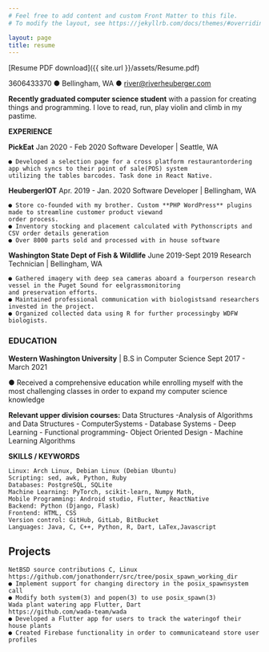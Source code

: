 ```yaml
---
# Feel free to add content and custom Front Matter to this file.
# To modify the layout, see https://jekyllrb.com/docs/themes/#overriding-theme-defaults

layout: page
title: resume
---
```


[Resume PDF download]({{ site.url }}/assets/Resume.pdf)


3606433370 ● Bellingham, WA ● river@riverheuberger.com

**Recently graduated computer science student** with a passion for creating things and programming. I love to read, run, play violin and climb in my pastime.

**EXPERIENCE**

**PickEat** Jan 2020 - Feb 2020
Software Developer | Seattle, WA

```
● Developed a selection page for a cross platform restaurantordering app which syncs to their point of sale(POS) system 
utilizing the tables barcodes. Task done in React Native.
```


**HeubergerIOT** Apr. 2019 - Jan. 2020
Software Developer | Bellingham, WA
```
● Store co-founded with my brother. Custom **PHP WordPress** plugins made to streamline customer product viewand
order process.
● Inventory stocking and placement calculated with Pythonscripts and CSV order details generation
● Over 8000 parts sold and processed with in house software
```

**Washington State Dept of Fish & Wildlife** June 2019-Sept 2019
Research Technician | Bellingham, WA

```
● Gathered imagery with deep sea cameras aboard a fourperson research vessel in the Puget Sound for eelgrassmonitoring
and preservation efforts.
● Maintained professional communication with biologistsand researchers invested in the project.
● Organized collected data using R for further processingby WDFW biologists.
```
### EDUCATION

**Western Washington University** | B.S in Computer Science Sept 2017 - March 2021

● Received a comprehensive education while enrolling myself with the most challenging classes in order to expand my
computer science knowledge


**Relevant upper division courses:** Data Structures -Analysis of Algorithms and Data Structures - ComputerSystems -
Database Systems - Deep Learning - Functional programming- Object Oriented Design - Machine
Learning Algorithms

**SKILLS / KEYWORDS**

```
Linux: Arch Linux, Debian Linux (Debian Ubuntu)
Scripting: sed, awk, Python, Ruby
Databases: PostgreSQL, SQLite
Machine Learning: PyTorch, scikit-learn, Numpy Math,
Mobile Programming: Android studio, Flutter, ReactNative
Backend: Python (Django, Flask)
Frontend: HTML, CSS
Version control: GitHub, GitLab, BitBucket
Languages: Java, C, C++, Python, R, Dart, LaTex,Javascript
```
## Projects

```
NetBSD source contributions C, Linux
https://github.com/jonathonderr/src/tree/posix_spawn_working_dir
● Implement support for changing directory in the posix_spawnsystem call
● Modify both system(3) and popen(3) to use posix_spawn(3)
Wada plant watering app Flutter, Dart
https://github.com/wada-team/wada
● Developed a Flutter app for users to track the wateringof their house plants
● Created Firebase functionality in order to communicateand store user profiles
```


